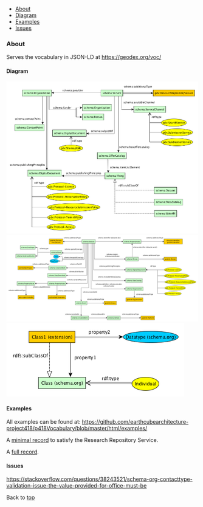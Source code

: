 <a id="top"></a>

* [About](#about)
* [Diagram](#diagram)
* [Examples](#examples)
* [Issues](#issues)

<a id="about"></a>
### About

Serves the vocabulary in JSON-LD at https://geodex.org/voc/

<a id="diagram"></a>
#### Diagram

![Research Repository Service Vocabulary](html/voc/static/schema/diagrams/repository.png "Research Repository Service")
![Research Repository Service Vocabulary](html/voc/static/schema/diagrams/dataset.png "Dataset")
![Graphical Notation](html/voc/static/schema/diagrams/graphical-notation.png "Graphical Notation")

<a id="examples"></a>
#### Examples

All examples can be found at: https://github.com/earthcubearchitecture-project418/p418Vocabulary/blob/master/html/examples/

A [minimal record](https://github.com/earthcubearchitecture-project418/p418Vocabulary/blob/master/html/examples/required.jsonld) to satisfy the Research Repository Service.

A [full record](https://github.com/earthcubearchitecture-project418/p418Vocabulary/blob/master/html/examples/full.jsonld).

<a id="issues"></a>
#### Issues

https://stackoverflow.com/questions/38243521/schema-org-contacttype-validation-issue-the-value-provided-for-office-must-be

Back to [top](#top)
